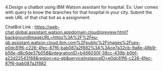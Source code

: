 4.Design a chatbot using IBM Watson assistant for hospital. Ex: User comes with query to know the branches for that hospital in your city. Submit the web URL of that chat bot as a assignment. 


ChatBot Link : https://web-chat.global.assistant.watson.appdomain.cloud/preview.html?backgroundImageURL=https%3A%2F%2Feu-gb.assistant.watson.cloud.ibm.com%2Fpublic%2Fimages%2Fupx-e0dc81f6-c226-4fec-87f6-bab087a2f882%3A%3Ace7a32cb-9a8e-48b9-b56e-d8c6de37b058&integrationID=b466030f-38cc-439b-b0bf-a22d22543168&region=eu-gb&serviceInstanceID=e0dc81f6-c226-4fec-87f6-bab087a2f882
